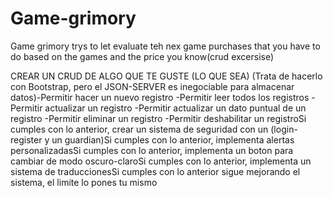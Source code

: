 # Game-grimory
Game grimory trys to let  evaluate teh nex game purchases that you have to do based on the games and the price you know(crud excersise)

CREAR UN CRUD DE ALGO QUE TE GUSTE (LO QUE SEA)
(Trata de hacerlo con Bootstrap, pero el JSON-SERVER es inegociable para almacenar datos)-Permitir hacer un nuevo registro
-Permitir leer todos los registros
-Permitir actualizar un registro
-Permitir actualizar un dato puntual de un registro
-Permitir eliminar un registro
-Permitir deshabilitar un registroSi cumples con lo anterior, crear un sistema de seguridad con un (login-register y un guardian)Si cumples con lo anterior, implementa alertas personalizadasSi cumples con lo anterior, implementa un boton para cambiar de modo oscuro-claroSi cumples con lo anterior, implementa un sistema de traduccionesSi cumples con lo anterior sigue mejorando el sistema, el limite lo pones tu mismo
